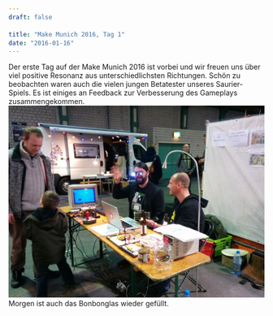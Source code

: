```yaml
---
draft: false

title: "Make Munich 2016, Tag 1"
date: "2016-01-16"
---
```


Der erste Tag auf der Make Munich 2016 ist vorbei und wir freuen uns über viel positive Resonanz aus unterschiedlichsten Richtungen. Schön zu beobachten waren auch die vielen jungen Betatester unseres Saurier-Spiels. Es ist einiges an Feedback zur Verbesserung des Gameplays zusammengekommen. ![Wir an unserem Stand auf der Make Munch 2016](images/713231431_7458848305999519557-e1452971879108.jpg) Morgen ist auch das Bonbonglas wieder gefüllt.
